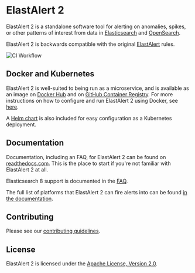 # ElastAlert 2

ElastAlert 2 is a standalone software tool for alerting on anomalies, spikes, or other patterns of interest from data in [Elasticsearch][10] and [OpenSearch][9].

ElastAlert 2 is backwards compatible with the original [ElastAlert][0] rules.

![CI Workflow](https://github.com/jertel/elastalert/workflows/master_build_test/badge.svg)

## Docker and Kubernetes

ElastAlert 2 is well-suited to being run as a microservice, and is available
as an image on [Docker Hub][2] and on [GitHub Container Registry][11]. For more instructions on how to
configure and run ElastAlert 2 using Docker, see [here][8].

A [Helm chart][7] is also included for easy configuration as a Kubernetes deployment. 

## Documentation

Documentation, including an FAQ, for ElastAlert 2 can be found on [readthedocs.com][3]. This is the place to start if you're not familiar with ElastAlert 2 at all.

Elasticsearch 8 support is documented in the [FAQ][12].

The full list of platforms that ElastAlert 2 can fire alerts into can be found [in the documentation][4].

## Contributing

Please see our [contributing guidelines][6].

## License

ElastAlert 2 is licensed under the [Apache License, Version 2.0][5].

[0]: https://github.com/yelp/elastalert
[1]: https://github.com/jertel/elastalert2/blob/master/examples/config.yaml.example
[2]: https://hub.docker.com/r/jertel/elastalert2
[3]: https://elastalert2.readthedocs.io/
[4]: https://elastalert2.readthedocs.io/en/latest/alerts.html#alert-types
[5]: https://www.apache.org/licenses/LICENSE-2.0
[6]: https://github.com/jertel/elastalert2/blob/master/CONTRIBUTING.md
[7]: https://github.com/jertel/elastalert2/tree/master/chart/elastalert2
[8]: https://elastalert2.readthedocs.io/en/latest/running_elastalert.html
[9]: https://opensearch.org/
[10]: https://github.com/elastic/elasticsearch
[11]: https://github.com/jertel/elastalert2/pkgs/container/elastalert2%2Felastalert2
[12]: https://elastalert2.readthedocs.io/en/latest/recipes/faq.html#does-elastalert-2-support-elasticsearch-8
